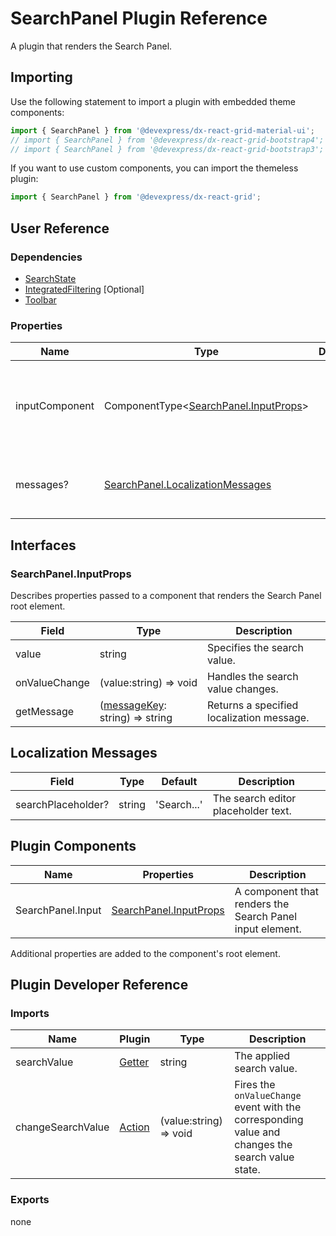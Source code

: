 # SearchPanel Plugin Reference

A plugin that renders the Search Panel.

## Importing

Use the following statement to import a plugin with embedded theme components:

```js
import { SearchPanel } from '@devexpress/dx-react-grid-material-ui';
// import { SearchPanel } from '@devexpress/dx-react-grid-bootstrap4';
// import { SearchPanel } from '@devexpress/dx-react-grid-bootstrap3';
```

If you want to use custom components, you can import the themeless plugin:

```js
import { SearchPanel } from '@devexpress/dx-react-grid';
```

## User Reference

### Dependencies

- [SearchState](search-state.md)
- [IntegratedFiltering](integrated-filtering.md) [Optional]
- [Toolbar](toolbar.md)

### Properties

Name | Type | Default | Description
-----|------|---------|------------
inputComponent | ComponentType&lt;[SearchPanel.InputProps](#searchpanelinputprops)&gt; | | A component that renders the Search Panel input element.
messages? | [SearchPanel.LocalizationMessages](#localization-messages) | | An object that specifies localization messages.

## Interfaces

### SearchPanel.InputProps

Describes properties passed to a component that renders the Search Panel root element.

Field | Type | Description
------|------|------------
value | string | Specifies the search value.
onValueChange | (value:string) => void | Handles the search value changes.
getMessage | ([messageKey](#localization-messages): string) => string | Returns a specified localization message.

## Localization Messages

Field | Type | Default | Description
------|------|---------|------------
searchPlaceholder? | string | 'Search...' | The search editor placeholder text.

## Plugin Components

Name | Properties | Description
-----|------------|------------
SearchPanel.Input | [SearchPanel.InputProps](#inputprops) | A component that renders the Search Panel input element.

Additional properties are added to the component's root element.

## Plugin Developer Reference

### Imports

Name | Plugin | Type | Description
-----|--------|------|------------
searchValue | [Getter](../../../dx-react-core/docs/reference/getter.md) | string | The applied search value.
changeSearchValue | [Action](../../../dx-react-core/docs/reference/action.md) | (value:string) => void | Fires the `onValueChange` event with the corresponding value and changes the search value state.

### Exports

none
